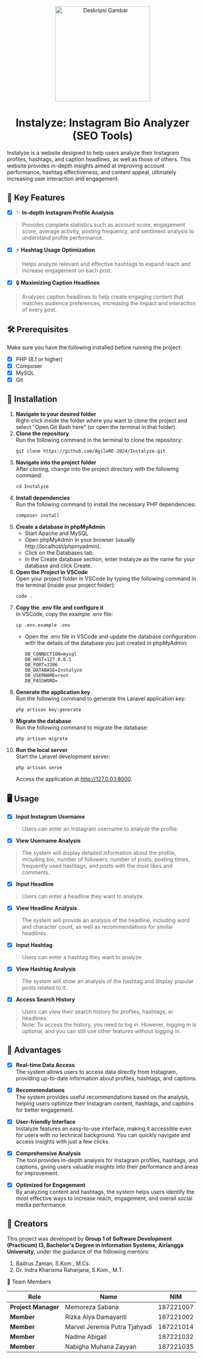 <div align="center">
<img src="https://github.com/memorezasabana/Explore_Github/blob/main/logo-Instalyze.png" alt="Deskripsi Gambar" width="250px">
</div>

<div align="center">
  <h1>Instalyze: Instagram Bio Analyzer (SEO Tools)</h1>
</div>
Instalyze is a website designed to help users analyze their Instagram profiles, hashtags, and caption headlines, as well as those of others. This website provides in-depth insights aimed at improving account performance, hashtag effectiveness, and content appeal, ultimately increasing user interaction and engagement.

## 🚀 **Key Features**
- [x] ✨ **In-depth Instagram Profile Analysis**
> Provides complete statistics such as account score, engagement score, average activity, posting frequency, and sentiment analysis to understand profile performance.
- [x] ⚡ **Hashtag Usage Optimization**
> Helps analyze relevant and effective hashtags to expand reach and increase engagement on each post.
- [x] 🔒 **Maximizing Caption Headlines**
> Analyzes caption headlines to help create engaging content that matches audience preferences, increasing the impact and interaction of every post.

## 🛠️ **Prerequisites**
Make sure you have the following installed before running the project:
- [x] PHP (8.1 or higher)
- [x] Composer
- [x] MySQL
- [x] Git

## 🔧 **Installation**
1. **Navigate to your desired folder**
   <br>Right-click inside the folder where you want to clone the project and select "Open Git Bash here" (or open the terminal in that folder).
2. **Clone the repository**
   <br>Run the following command in the terminal to clone the repository:
   ```
   git clone https://github.com/AgileRE-2024/Instalyze.git
   ```
3. **Navigate into the project folder**
   <br> After cloning, change into the project directory with the following command:
   ```
   cd Instalyze
   ```
4. **Install dependencies**
   <br>Run the following command to install the necessary PHP dependencies:
   ```
   composer install
   ```
5. **Create a database in phpMyAdmin**
   - Start Apache and MySQL
   - Open phpMyAdmin in your browser (usually http://localhost/phpmyadmin).
   - Click on the Databases tab.
   - In the Create database section, enter Instalyze as the name for your database and click Create.
6. **Open the Project in VSCode**
   <br>Open your project folder in VSCode by typing the following command in the terminal (inside your project folder):
   ```
   code .
   ```
7. **Copy the .env file and configure it**
   <br>In VSCode, copy the example .env file:
   ```
   cp .env.example .env
   ```
   - Open the .env file in VSCode and update the database configuration with the details of the database you just created in phpMyAdmin:
     ```
     DB_CONNECTION=mysql
     DB_HOST=127.0.0.1
     DB_PORT=3306
     DB_DATABASE=Instalyze
     DB_USERNAME=root
     DB_PASSWORD=
     ```
8. **Generate the application key**
     <br>Run the following command to generate the Laravel application key:
     ```
     php artisan key:generate
     ```
9. **Migrate the database**
    <br>Run the following command to migrate the database:
     ```
     php artisan migrate
     ```
10. **Run the local server**
    <br>Start the Laravel development server:
     ```
     php artisan serve
     ```
     Access the application at http://127.0.0.1:8000.

## 🖥️ **Usage**
- [x] **Input Instagram Username**
>Users can enter an Instagram username to analyze the profile.
- [x] **View Username Analysis**
>The system will display detailed information about the profile, including bio, number of followers, number of posts, posting times, frequently used hashtags, and posts with the most likes and comments.
- [x] **Input Headline**
>Users can enter a headline they want to analyze.
- [x] **View Headline Analysis**
>The system will provide an analysis of the headline, including word and character count, as well as recommendations for similar headlines.
- [x] **Input Hashtag**
>Users can enter a hashtag they want to analyze.
- [x] **View Hashtag Analysis**
>The system will show an analysis of the hashtag and display popular posts related to it.
- [x] **Access Search History**
>Users can view their search history for profiles, hashtags, or headlines.
<br>Note: To access the history, you need to log in. However, logging in is optional, and you can still use other features without logging in.

## 🚀 **Advantages**

- [x] **Real-time Data Access**  
   The system allows users to access data directly from Instagram, providing up-to-date information about profiles, hashtags, and captions.
- [x] **Recommendations**  
   The system provides useful recommendations based on the analysis, helping users optimize their Instagram content, hashtags, and captions for better engagement.
- [x] **User-friendly Interface**  
   Instalyze features an easy-to-use interface, making it accessible even for users with no technical background. You can quickly navigate and access insights with just a few clicks.
- [x] **Comprehensive Analysis**  
   The tool provides in-depth analysis for Instagram profiles, hashtags, and captions, giving users valuable insights into their performance and areas for improvement.
- [x] **Optimized for Engagement**  
   By analyzing content and hashtags, the system helps users identify the most effective ways to increase reach, engagement, and overall social media performance.


## 🤝 **Creators**
This project was developed by **Group 1 of Software Development (Practicum) I3, Bachelor's Degree in Information Systems, Airlangga University**, under the guidance of the following mentors:  
1. Badrus Zaman, S.Kom., M.Cs.
2. Dr. Indra Kharisma Raharjana, S.Kom., M.T.

👥 Team Members
  
| **Role**          | **Name**                        | **NIM**       |
|-------------------|---------------------------------|---------------|
| **Project Manager** | Memoreza Sabana               | 187221007     |
| **Member**         | Rizka Alya Damayanti           | 187221002     |
| **Member**         | Marvel Jeremia Putra Tjahyadi  | 187221014     |
| **Member**         | Nadine Abigail                 | 187221032     |
| **Member**         | Nabigha Muhana Zayyan          | 187221035     |
